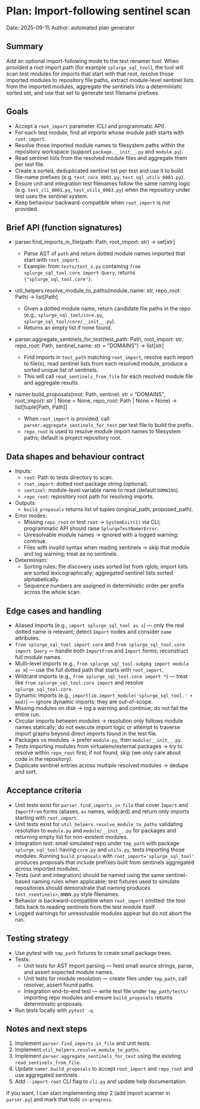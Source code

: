# Plan: Import-following sentinel scan

Date: 2025-09-15
Author: automated plan generator

Summary
-------
Add an optional import-following mode to the test renamer tool. When provided a root import path (for example `splurge_sql_tool`), the tool will scan test modules for imports that start with that root, resolve those imported modules to repository file paths, extract module-level sentinel lists from the imported modules, aggregate the sentinels into a deterministic sorted set, and use that set to generate test filename prefixes.

Goals
-----
- Accept a `root_import` parameter (CLI and programmatic API).
- For each test module, find all imports whose module path starts with `root_import`.
- Resolve those imported module names to filesystem paths within the repository workspace (support `package.__init__.py` and `module.py`).
- Read sentinel lists from the resolved module files and aggregate them per test file.
- Create a sorted, deduplicated sentinel list per test and use it to build file-name prefixes (e.g. `test_core_0001.py`, `test_sql_utils_0003.py`).
- Ensure unit and integration test filenames follow the same naming logic (e.g. `test_cli_0001.py`, `test_utils_0003.py`) when the repository under test uses the sentinel system.
- Keep behaviour backward-compatible when `root_import` is not provided.

Brief API (function signatures)
-------------------------------
- parser.find_imports_in_file(path: Path, root_import: str) -> set[str]
  - Parse AST of `path` and return dotted module names imported that start with `root_import`.
  - Example: from `tests/test_x.py` containing `from splurge_sql_tool.core import Query`, returns `{"splurge_sql_tool.core"}`.

- util_helpers.resolve_module_to_paths(module_name: str, repo_root: Path) -> list[Path]
  - Given a dotted module name, return candidate file paths in the repo (e.g., `splurge_sql_tool/core.py`, `splurge_sql_tool/core/__init__.py`).
  - Returns an empty list if none found.

- parser.aggregate_sentinels_for_test(test_path: Path, root_import: str, repo_root: Path, sentinel_name: str = "DOMAINS") -> list[str]
  - Find imports in `test_path` matching `root_import`, resolve each import to file(s), read sentinel lists from each resolved module, produce a sorted unique list of sentinels.
  - This will call `read_sentinels_from_file` for each resolved module file and aggregate results.

- namer.build_proposals(root: Path, sentinel: str = "DOMAINS", root_import: str | None = None, repo_root: Path | None = None) -> list[tuple[Path, Path]]
  - When `root_import` is provided, call `parser.aggregate_sentinels_for_test` per test file to build the prefix.
  - `repo_root` is used to resolve module import names to filesystem paths; default is project repository root.

Data shapes and behaviour contract
---------------------------------
- Inputs:
  - `root`: Path to tests directory to scan.
  - `root_import`: dotted root package string (optional).
  - `sentinel`: module-level variable name to read (default `DOMAINS`).
  - `repo_root`: repository root path for resolving imports.
- Outputs:
  - `build_proposals` returns list of tuples (original_path, proposed_path).
- Error modes:
  - Missing `repo_root` or test `root` -> `SystemExit(1)` via CLI; programmatic API should raise `SplurgeTestNamerError`.
  - Unresolvable module names -> ignored with a logged warning; continue.
  - Files with invalid syntax when reading sentinels -> skip that module and log warning; treat as no sentinels.
- Determinism:
  - Sorting rules: file discovery uses sorted list from rglob; import lists are sorted lexicographically; aggregated sentinel lists sorted alphabetically.
  - Sequence numbers are assigned in deterministic order per prefix across the whole scan.

Edge cases and handling
-----------------------
- Aliased imports (e.g., `import splurge_sql_tool as s`) — only the real dotted name is relevant; detect `Import` nodes and consider `name` attributes.
- `from splurge_sql_tool import core` and `from splurge_sql_tool.core import Query` — handle both `ImportFrom` and `Import` forms; reconstruct full module names.
- Multi-level imports (e.g., `from splurge_sql_tool.subpkg import module as m`) — use the full dotted path that starts with `root_import`.
- Wildcard imports (e.g., `from splurge_sql_tool.core import *`) — treat like `from splurge_sql_tool.core import` and resolve `splurge_sql_tool.core`.
- Dynamic imports (e.g., `importlib.import_module('splurge_sql_tool.' + mod)`) — ignore dynamic imports; they are out-of-scope.
- Missing modules on disk -> log a warning and continue; do not fail the entire run.
- Circular imports between modules -> resolution only follows module names statically; do not execute import logic or attempt to traverse import graphs beyond direct imports found in the test file.
- Packages vs modules -> prefer `module.py`, then `module/__init__.py`.
- Tests importing modules from virtualenv/external packages -> try to resolve within `repo_root` first; if not found, skip (we only care about code in the repository).
- Duplicate sentinel entries across multiple resolved modules -> dedupe and sort.

Acceptance criteria
-------------------
- Unit tests exist for `parser.find_imports_in_file` that cover `Import` and `ImportFrom` forms (aliases, `as` names, wildcard) and return only imports starting with `root_import`.
- Unit tests exist for `util_helpers.resolve_module_to_paths` validating resolution to `module.py` and `module/__init__.py` for packages and returning empty list for non-existent modules.
- Integration test: small simulated repo under `tmp_path` with package `splurge_sql_tool` having `core.py` and `utils.py`, tests importing those modules. Running `build_proposals` with `root_import='splurge_sql_tool'` produces proposals that include prefixes built from sentinels aggregated across imported modules.
 - Tests (unit and integration) should be named using the same sentinel-based naming rules when applicable; test fixtures used to simulate repositories should demonstrate that naming produces `test_<sentinels>_NNNN.py` style filenames.
- Behavior is backward-compatible when `root_import` omitted: the tool falls back to reading sentinels from the test module itself.
- Logged warnings for unresolvable modules appear but do not abort the run.

Testing strategy
----------------
- Use pytest with `tmp_path` fixtures to create small package trees.
- Tests:
  - Unit tests for AST import parsing — feed small source strings, parse, and assert expected module names.
  - Unit tests for module resolution — create files under `tmp_path`, call resolver, assert found paths.
  - Integration end-to-end test — write test file under `tmp_path/tests/` importing repo modules and ensure `build_proposals` returns deterministic proposals.
- Run tests locally with `pytest -q`.

Notes and next steps
--------------------
1. Implement `parser.find_imports_in_file` and unit tests.
2. Implement `util_helpers.resolve_module_to_paths`.
3. Implement `parser.aggregate_sentinels_for_test` using the existing `read_sentinels_from_file`.
4. Update `namer.build_proposals` to accept `root_import` and `repo_root` and use aggregated sentinels.
5. Add `--import-root` CLI flag to `cli.py` and update help documentation.

If you want, I can start implementing step 2 (add import scanner in `parser.py`) and mark that todo `in-progress`.